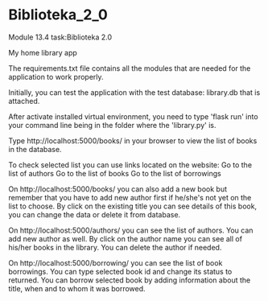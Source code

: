 # Biblioteka_2_0
Module 13.4
task:Biblioteka 2.0

My home library app

The requirements.txt file contains all the modules that are needed for the application to work properly.

Initially, you can test the application with the test database: library.db that is attached.

After activate installed virtual environment, you need to type 'flask run' into your command line being in the folder where the 'library.py' is.

Type http://localhost:5000/books/ in your browser to view the list of books in the database.

To check selected list you can use links located on the website:
Go to the list of authors
Go to the list of books
Go to the list of borrowings

On http://localhost:5000/books/ you can also add a new book but remember that you have to add new author first if he/she's not yet on the list to choose.
By click on the existing title you can see details of this book, you can change the data or delete it from database.

On http://localhost:5000/authors/ you can see the list of authors. You can add new author as well.
By click on the author name you can see all of his/her books in the library. You can delete the author if needed.

On http://localhost:5000/borrowing/ you can see the list of book borrowings.
You can type selected book id and change its status to returned.
You can borrow selected book by adding information about the title, when and to whom it was borrowed.
